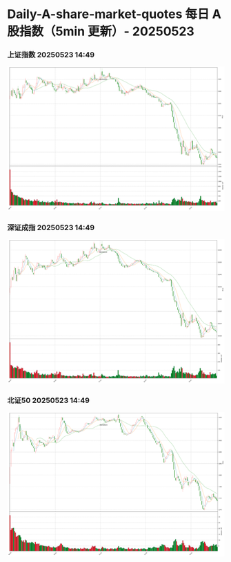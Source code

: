
# Daily-A-share-market-quotes 每日 A 股指数（5min 更新）- 20250523

### 上证指数 20250523 14:49
![](./fig/2025/5/20250523-sh000001.png)

### 深证成指 20250523 14:49
![](./fig/2025/5/20250523-sz399001.png)

### 北证50 20250523 14:49
![](./fig/2025/5/20250523-bj899050.png)
